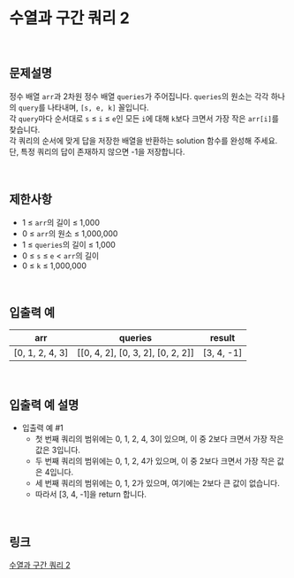 # 수열과 구간 쿼리 2

<br>

## 문제설명
정수 배열 `arr`과 2차원 정수 배열 `queries`가 주어집니다. `queries`의 원소는 각각 하나의 `query`를 나타내며, `[s, e, k]` 꼴입니다.<br>
각 `query`마다 순서대로 `s` ≤ `i` ≤ `e`인 모든 `i`에 대해 `k`보다 크면서 가장 작은 `arr[i]`를 찾습니다.<br>
각 쿼리의 순서에 맞게 답을 저장한 배열을 반환하는 solution 함수를 완성해 주세요.<br>
단, 특정 쿼리의 답이 존재하지 않으면 -1을 저장합니다.

<br>

## 제한사항
- 1 ≤ `arr`의 길이 ≤ 1,000
- 0 ≤ `arr`의 원소 ≤ 1,000,000
- 1 ≤ `queries`의 길이 ≤ 1,000
- 0 ≤ `s` ≤ `e` < `arr`의 길이
- 0 ≤ `k` ≤ 1,000,000

<br>

## 입출력 예
| arr | queries | result |
|---|---|---|
| [0, 1, 2, 4, 3] | [[0, 4, 2], [0, 3, 2], [0, 2, 2]] | [3, 4, -1] |

<br>

## 입출력 예 설명
- 입출력 예 #1
    - 첫 번째 쿼리의 범위에는 0, 1, 2, 4, 3이 있으며, 이 중 2보다 크면서 가장 작은 값은 3입니다.
    - 두 번째 쿼리의 범위에는 0, 1, 2, 4가 있으며, 이 중 2보다 크면서 가장 작은 값은 4입니다.
    - 세 번째 쿼리의 범위에는 0, 1, 2가 있으며, 여기에는 2보다 큰 값이 없습니다.
    - 따라서 [3, 4, -1]을 return 합니다.

<br>

## 링크
[수열과 구간 쿼리 2](https://school.programmers.co.kr/learn/courses/30/lessons/181923)

